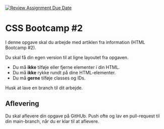 [![Review Assignment Due Date](https://classroom.github.com/assets/deadline-readme-button-22041afd0340ce965d47ae6ef1cefeee28c7c493a6346c4f15d667ab976d596c.svg)](https://classroom.github.com/a/EM9AsYpN)
# CSS Bootcamp #2
I denne opgave skal du arbejde med artiklen fra information (HTML Bootcamp #2).

Du skal få din egen version til at ligne layoutet fra opgaven.

- Du må **ikke** tilføje eller fjerne elementer i din HTML.
- Du må **ikke** rykke rundt på dine HTML-elementer.
- Du må **gerne** tilføje classes og IDs.

Husk at lave en branch til dit arbejde.

## Aflevering
Du skal aflevere din opgave på GitHUb. Push ofte og lav en pull-request til din main-branch, når du er klar til at aflevere.

